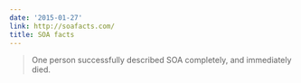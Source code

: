 ```yaml
---
date: '2015-01-27'
link: http://soafacts.com/
title: SOA facts
---
```


>One person successfully described SOA completely, and immediately died.
